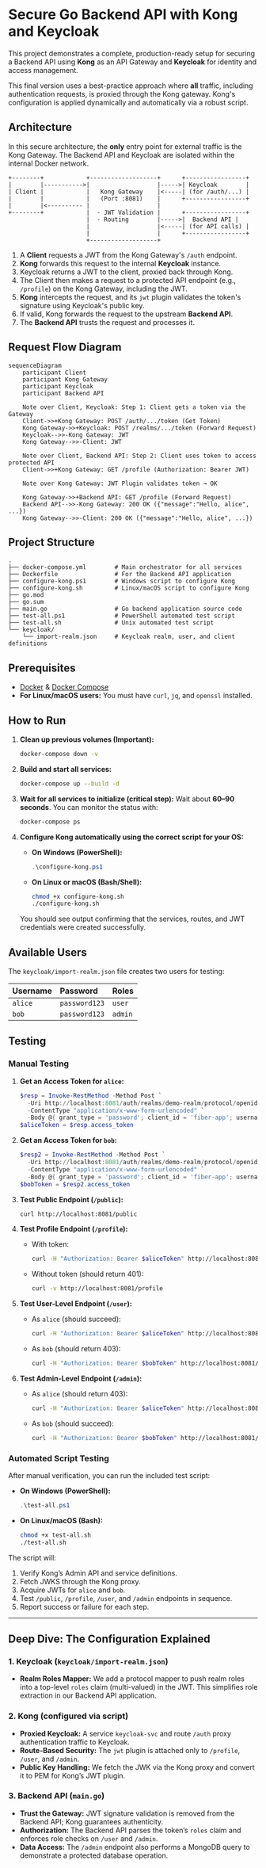 # Secure Go Backend API with Kong and Keycloak

This project demonstrates a complete, production-ready setup for securing a Backend API using **Kong** as an API Gateway and **Keycloak** for identity and access management.

This final version uses a best-practice approach where **all** traffic, including authentication requests, is proxied through the Kong gateway. Kong's configuration is applied dynamically and automatically via a robust script.

## Architecture

In this secure architecture, the **only** entry point for external traffic is the Kong Gateway. The Backend API and Keycloak are isolated within the internal Docker network.

```
+--------+            +-------------------+      +-----------------+
|        |----------->|                   |----->| Keycloak        |
| Client |            |   Kong Gateway    |<-----| (for /auth/...) |
|        |            |   (Port :8081)    |      +-----------------+
|        |<---------- |                   |
+--------+            |  - JWT Validation |      +-----------------+
                      |  - Routing        |----->|  Backend API |
                      |                   |<-----| (for API calls) |
                      |                   |      +-----------------+
                      +-------------------+
```

1.  A **Client** requests a JWT from the Kong Gateway's `/auth` endpoint.  
2.  **Kong** forwards this request to the internal **Keycloak** instance.  
3.  Keycloak returns a JWT to the client, proxied back through Kong.  
4.  The Client then makes a request to a protected API endpoint (e.g., `/profile`) on the Kong Gateway, including the JWT.  
5.  **Kong** intercepts the request, and its `jwt` plugin validates the token's signature using Keycloak's public key.  
6.  If valid, Kong forwards the request to the upstream **Backend API**.  
7.  The **Backend API** trusts the request and processes it.

## Request Flow Diagram

```mermaid
sequenceDiagram
    participant Client
    participant Kong Gateway
    participant Keycloak
    participant Backend API

    Note over Client, Keycloak: Step 1: Client gets a token via the Gateway
    Client->>+Kong Gateway: POST /auth/.../token (Get Token)
    Kong Gateway->>+Keycloak: POST /realms/.../token (Forward Request)
    Keycloak-->>-Kong Gateway: JWT
    Kong Gateway-->>-Client: JWT

    Note over Client, Backend API: Step 2: Client uses token to access protected API
    Client->>+Kong Gateway: GET /profile (Authorization: Bearer JWT)
    
    Note over Kong Gateway: JWT Plugin validates token → OK

    Kong Gateway->>+Backend API: GET /profile (Forward Request)
    Backend API-->>-Kong Gateway: 200 OK ({"message":"Hello, alice", ...})
    Kong Gateway-->>-Client: 200 OK ({"message":"Hello, alice", ...})
````

## Project Structure

```
.
├── docker-compose.yml        # Main orchestrator for all services
├── Dockerfile                # For the Backend API application
├── configure-kong.ps1        # Windows script to configure Kong
├── configure-kong.sh         # Linux/macOS script to configure Kong
├── go.mod                    
├── go.sum
├── main.go                   # Go backend application source code
├── test-all.ps1              # PowerShell automated test script
├── test-all.sh               # Unix automated test script
└── keycloak/
    └── import-realm.json     # Keycloak realm, user, and client definitions
```

## Prerequisites

* [Docker](https://www.docker.com/get-started) & [Docker Compose](https://docs.docker.com/compose/install/)
* **For Linux/macOS users:** You must have `curl`, `jq`, and `openssl` installed.

## How to Run

1. **Clean up previous volumes (Important):**

   ```bash
   docker-compose down -v
   ```

2. **Build and start all services:**

   ```bash
   docker-compose up --build -d
   ```

3. **Wait for all services to initialize (critical step):**
   Wait about **60–90 seconds**. You can monitor the status with:

   ```bash
   docker-compose ps
   ```

4. **Configure Kong automatically using the correct script for your OS:**

   * **On Windows (PowerShell):**

     ```powershell
     .\configure-kong.ps1
     ```
   * **On Linux or macOS (Bash/Shell):**

     ```bash
     chmod +x configure-kong.sh
     ./configure-kong.sh
     ```

   You should see output confirming that the services, routes, and JWT credentials were created successfully.

## Available Users

The `keycloak/import-realm.json` file creates two users for testing:

| Username | Password      | Roles   |
| :------- | :------------ | :------ |
| `alice`  | `password123` | `user`  |
| `bob`    | `password123` | `admin` |

## Testing

### Manual Testing

1. **Get an Access Token for `alice`:**

   ```powershell
   $resp = Invoke-RestMethod -Method Post `
     -Uri http://localhost:8081/auth/realms/demo-realm/protocol/openid-connect/token `
     -ContentType "application/x-www-form-urlencoded" `
     -Body @{ grant_type = 'password'; client_id = 'fiber-app'; username = 'alice'; password = 'password123' }
   $aliceToken = $resp.access_token
   ```

2. **Get an Access Token for `bob`:**

   ```powershell
   $resp2 = Invoke-RestMethod -Method Post `
     -Uri http://localhost:8081/auth/realms/demo-realm/protocol/openid-connect/token `
     -ContentType "application/x-www-form-urlencoded" `
     -Body @{ grant_type = 'password'; client_id = 'fiber-app'; username = 'bob'; password = 'password123' }
   $bobToken = $resp2.access_token
   ```

3. **Test Public Endpoint (`/public`):**

   ```bash
   curl http://localhost:8081/public
   ```

4. **Test Profile Endpoint (`/profile`):**

   * With token:

     ```bash
     curl -H "Authorization: Bearer $aliceToken" http://localhost:8081/profile
     ```
   * Without token (should return 401):

     ```bash
     curl -v http://localhost:8081/profile
     ```

5. **Test User-Level Endpoint (`/user`):**

   * As `alice` (should succeed):

     ```bash
     curl -H "Authorization: Bearer $aliceToken" http://localhost:8081/user
     ```
   * As `bob` (should return 403):

     ```bash
     curl -H "Authorization: Bearer $bobToken" http://localhost:8081/user
     ```

6. **Test Admin-Level Endpoint (`/admin`):**

   * As `alice` (should return 403):

     ```bash
     curl -H "Authorization: Bearer $aliceToken" http://localhost:8081/admin
     ```
   * As `bob` (should succeed):

     ```bash
     curl -H "Authorization: Bearer $bobToken" http://localhost:8081/admin
     ```

### Automated Script Testing

After manual verification, you can run the included test script:

* **On Windows (PowerShell):**

  ```powershell
  .\test-all.ps1
  ```

* **On Linux/macOS (Bash):**

  ```bash
  chmod +x test-all.sh
  ./test-all.sh
  ```

The script will:

1. Verify Kong’s Admin API and service definitions.
2. Fetch JWKS through the Kong proxy.
3. Acquire JWTs for `alice` and `bob`.
4. Test `/public`, `/profile`, `/user`, and `/admin` endpoints in sequence.
5. Report success or failure for each step.

---

## Deep Dive: The Configuration Explained

### 1. Keycloak (`keycloak/import-realm.json`)

* **Realm Roles Mapper:** We add a protocol mapper to push realm roles into a top-level `roles` claim (multi-valued) in the JWT. This simplifies role extraction in our Backend API application.

### 2. Kong (configured via script)

* **Proxied Keycloak:** A service `keycloak-svc` and route `/auth` proxy authentication traffic to Keycloak.
* **Route-Based Security:** The `jwt` plugin is attached only to `/profile`, `/user`, and `/admin`.
* **Public Key Handling:** We fetch the JWK via the Kong proxy and convert it to PEM for Kong’s JWT plugin.

### 3. Backend API (`main.go`)

* **Trust the Gateway:** JWT signature validation is removed from the Backend API; Kong guarantees authenticity.
* **Authorization:** The Backend API parses the token’s `roles` claim and enforces role checks on `/user` and `/admin`.
* **Data Access:** The `/admin` endpoint also performs a MongoDB query to demonstrate a protected database operation.

